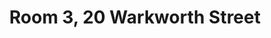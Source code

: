 ---
basin: 'Yes'
cudn: false
floor: Ground
grade: 4
images: []
living_room: 'No'
location: Warkworth
name: '3'
network: Wireless Only
title: Room 3,  20 Warkworth Street
---